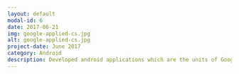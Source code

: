 ```yaml
---
layout: default
modal-id: 6
date: 2017-06-21
img: google-applied-cs.jpg
alt: google-applied-cs.jpg
project-date: June 2017
category: Android
description: Developed android applications which are the units of Google's Applied CS with Android's course . The course emphasises on data structures and algorithms and their implementation in android with the help of simple games.Feel free to look into the <a href="https://github.com/amrithm98/Applied_CS_With_Android-Code">repository</a>.
---
```

